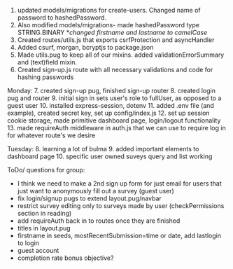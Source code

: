 1. updated models/migrations for create-users. Changed name of password to hashedPassword.
2. Also modified models/migrations- made hashedPassword type STRING.BINARY
**changed firstname and lastname to camelCase*
3. Created routes/utils.js that exports csrfProtection and asyncHandler
4. Added csurf, morgan, bcryptjs to package.json
5. Made utils.pug to keep all of our mixins. added validationErrorSummary and (text)field mixin.
6. Created sign-up.js route with all necessary validations and code for hashing passwords

Monday:
7. created sign-up pug, finished sign-up router
8. created login pug and router
9. initial sign in sets user's role to fullUser, as opposed to a guest user
10. installed express-session, dotenv
11. added .env file (and example), created secret key, set up config/index.js
12. set up session cookie storage, made primitive dashboard page, login/logout functionality
13. made requireAuth middleware in auth.js that we can use to require log in for whatever route's we desire

Tuesday:
8. learning a lot of bulma
9. added important elements to dashboard page
10. specific user owned suveys query and list working

ToDo/ questions for group:
- I think we need to make a 2nd sign up form for just email for users that just want to anonymously fill out a survey (guest user)
- fix login/signup pugs to extend layout.pug/navbar
- restrict survey editing only to surveys made by user (checkPermissions section in reading)
- add requireAuth back in to routes once they are finished
- titles in layout.pug
- firstname in seeds, mostRecentSubmission=time or date, add lastlogin to login
- guest account
- completion rate bonus objective?

